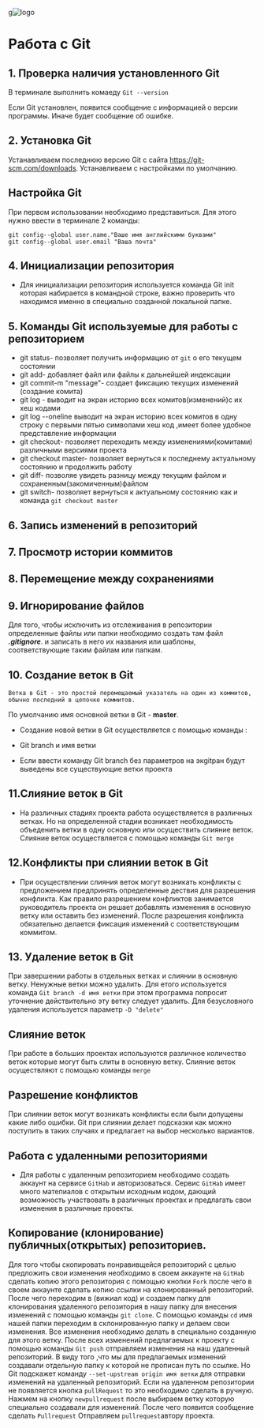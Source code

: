 g![logo]()
# Работа с Git

## 1. Проверка наличия установленного Git

В терминале выполнить комаеду `Git --version`

Если Git установлен, появится сообщение с информацией о версии  программы. Иначе будет сообщение об ошибке.

## 2. Установка Git
Устанавливаем последнюю версию Git с сайта https://git-scm.com/downloads.
Устанавливаем с настройками по умолчанию.

## Настройка Git
При первом использовании необходимо представиться. Для этого нужно ввести в терминале 2 команды:
```
git config--global user.name."Ваше имя английскими буквами"
git config--global user.email "Ваша почта"
```
## 4. Инициализации репозитория
 
* Для инициализации репозитория используется команда Git init которая набирается в командной строке, важно проверить что находимся именно в специально созданной локальной папке.

## 5. Команды Git используемые для работы с репозиторием

* git status- позволяет получить информацию от `git` о его текущем состоянии
* git add- добавляет файл или файлы к дальнейшей индексации
* git commit-m "message"- создает фиксацию текущих изменений (создание комита)
* git log - выводит на экран историю всех комитов(изменений)с их хеш кодами
* git log --oneline выводит на 
экран историю всех комитов в одну строку с первыми пятью символами хеш код ,имеет более удобное представление информации
* git checkout- позволяет переходить между изменениями(комитами) различными версиями проекта
* git checkout master- позволяет вернуться к последнему актуальному состоянию и продолжить работу
* git diff- позволяе увидеть разницу между текущим файлом и сохраненным(закомиченным)файлом
* git switch- позволяет вернуться к актуальному состоянию как и команда `git checkout master`
## 6. Запись изменений в репозиторий
## 7. Просмотр истории коммитов
## 8. Перемещение между сохранениями
 ## 9. Игнорирование файлов
 
 
Для того, чтобы исключить из отслеживания в репозитории определенные файлы или папки необходимо создать там файл ***.gitignore***. и записать в него их названия или шаблоны, соответствующие таким файлам или папкам.

## 10. Сoздание веток в Git

    Ветка в Git - это простой перемещаемый указатель на один из коммитов, обычно последний в цепочке коммитов.

По умолчанию имя основной ветки в  Git - **master**.

* Создание новой ветки в Git осуществляется с помощью команды :
* Git branch и имя ветки
 
* Если ввести команду Git branch без параметров на экgitран будут выведены все существующие ветки проекта

## 11.Слияние веток в Git

* На различных стадиях проекта работа осуществляется в различных ветках. Но на определенной стадии возникает необходимость объеденить ветки в одну основную или осуществить слияние веток.
Слияние веток осуществляется с помощью команды `Git merge`

## 12.Конфликты при слиянии веток в Git

* При осуществлении слияния веток могут возникать конфликты с предложением предпринять определенные дествия для разрешения конфликта.
Как правило разрешением конфликтов занимается руководитель проекта он решает добавлять изменения в основную ветку или оставить без изменений. После разрешения конфликта обязательно делается фиксация изменений с соответствующим коммитом.

## 13. Удаление веток в Git

При завершении работы в отдельных ветках и слиянии в основную ветку. Ненужные ветки можно удалить. Для етого используется команда 
`Git branch -d имя ветки`
при этом программа попросит уточнение действительно эту ветку следует удалить.
Для безусловного удаления используется параметр `-D "delete"`

## Слияние веток
При работе  в больших проектах используются различное количество веток которые могут быть слиты в основную ветку.
Слияние веток осуществляют с помощью команды   ``` merge ```

##  Разрешение конфликтов
При слиянии веток могут возникать конфликты если были допущены какие либо ошибки. Git при слиянии делает подсказки как можно поступить в таких случаях и предлагает на выбор несколько вариантов. 

## Работа с удаленными репозиториями

* Для работы с удаленным репозиторием необходимо создать аккаунт на сервисе `GitHab` и авторизоваться.
Сервис `GitHab` имеет много матепиалов с открытым исходным кодом, дающий возможность участвовать в различных проектах и предлагать свои изменения в различные проекты.

## Копирование (клонирование) публичных(открытых) репозиториев.

Для того чтобы скопировать понравивщейся репозиторий с целью предложить свои изменения необходимо в своем аккаунте на `GitHab` сделать копию этого репозитория с помощью кнопки  `Fork` после чего в своем аккаунте сделать копию ссылки на клонированный  репозиторий.
После чего переходим в (вижиал код) и создаем  папку для клонирования удаленного репозитория в нашу папку для внесения изменений с помощью команды `git clone`.
С помощью команды `cd` имя нашей папки переходим в склонированную папку и делаем свои изменения.
Все изменения необходимо делать в специально созданную для этого ветку.
После всех изменений предлагаемых к проекту с помощью команды `Git push` отправляем изменения на наш удаленный репозиторий. В виду того ,что мы для предлагаемых изменений создавали отдельную папку к которой не прописан путь по ссылке. Но Git подскажет команду `--set-upstream origin имя ветки` для отправки изменений на удаленный репозиторий.
Если на удаленном репозитории не появляется кнопка `pullRequest` то это необходимо сделать в ручную. Нажмем на кнопку `newpullrequest` после выбираем ветку которую специально создавали для изменений.
После чего появится сообщение сделать `Pullrequest`
Отправляем `pullrequest`автору проекта.







